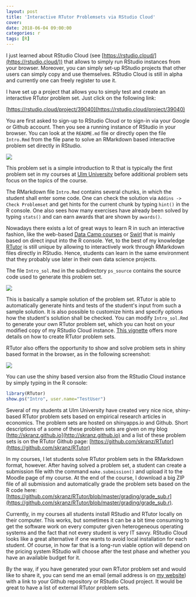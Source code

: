```yaml
---
layout: post
title: 'Interactive RTutor Problemsets via RStudio Cloud'
cover: 
date: 2018-06-04 09:00:00
categories: r
tags: [R]
---  
```


I just learned about RStudio Cloud (see [https://rstudio.cloud/](https://rstudio.cloud/)) that allows to simply run RStudio instances from your browser. Moreover, you can simply set-up RStudio projects that other users can simply copy and use themselves. RStudio Cloud is still in alpha and currently one can freely register to use it.

I have set up a project that allows you to simply test and create an interactive RTutor problem set. Just click on the following link:

[https://rstudio.cloud/project/39040](https://rstudio.cloud/project/39040)

You are first asked to sign-up to RStudio Cloud or to sign-in via your Google or Github account. Then you see a running instance of RStudio in your browser. You can look at the `README.md` file or directly open the file `Intro.Rmd` from the file pane to solve an RMarkdown based interactive problem set directly in RStudio.

<img src="http://skranz.github.io/images/rcloud1.PNG">

This problem set is a simple introduction to R that is typically the first problem set in my courses at [Ulm University](https://www.uni-ulm.de/en/) before additional problem sets focus on the topics of the course.

The RMarkdown file `Intro.Rmd` contains several chunks, in which the student shall enter some code. One can check the solution via `Addins -> Check Problemset` and get hints for the current chunk by typing `hint()` in the R console. One also sees how many exercises have already been solved by typing `stats()` and can earn awards that are shown by `awards()`.

Nowadays there exists a lot of great ways to learn R in such an interactive fashion, like the web-based [Data Camp courses](https://www.datacamp.com) or [Swirl](http://swirlstats.com) that is mainly based on direct input into the R console. Yet, to the best of my knowledge  [RTutor](https://github.com/skranz/RTutor) is still unique by allowing to interactively work through RMarkdown files directly in RStudio. Hence, students can learn in the same environment that they probably use later in their own data science projects. 

The file `Intro_sol.Rmd` in the subdirectory `ps_source` contains the source code used to generate this problem set.

<img src="http://skranz.github.io/images/rcloud3.PNG">

This is basically a sample solution of the problem set. RTutor is able to automatically generate hints and tests of the student's input from such a sample solution. It is also possible to customize hints and specify options how the student's solution shall be checked. You can modify `Intro_sol.Rmd` to generate your own RTutor problem set, which you can host on your modified copy of my RStudio Cloud instance. [This vignette](https://github.com/skranz/RTutor/blob/master/vignettes/Guide_for_Developing_Interactive_R_Problemsets.md) offers more details on how to create RTutor problem sets.


RTutor also offers the opportunity to show and solve problem sets in shiny based format in the browser, as in the following screenshot:

<img src="http://skranz.github.io/images/rcloud2.PNG">

You can use the shiny based version also from the RStudio Cloud instance by simply typing in the R console:
```r
library(RTutor)
show.ps("Intro", user.name="TestUser")
```

Several of my students at Ulm University have created very nice nice, shiny-based RTutor problem sets based on empirical research articles in economics. The problem sets are hosted on shinyapps.io and Github. Short descriptions of a some of these problem sets are given on my blog 
[http://skranz.github.io](http://skranz.github.io) and a list of these problem sets is on the RTutor Github page: [https://github.com/skranz/RTutor](https://github.com/skranz/RTutor)


In my courses, I let students solve RTutor problem sets in the RMarkdown format, however. After having solved a problem set, a student can create a submission file with the command `make.submission()` and upload it to the Moodle page of my course. At the end of the course, I download a big ZIP file of all submission and automatically grade the problem sets based on the R code here: [https://github.com/skranz/RTutor/blob/master/grading/grade_sub.r](https://github.com/skranz/RTutor/blob/master/grading/grade_sub.r).

Currently, in my courses all students install RStudio and RTutor locally on their computer. This works, but sometimes it can be a bit time consuming to get the software work on every computer given heterogeneous operating systems and the fact that not every student is very IT savvy. RStudio Cloud looks like a great alternative if one wants to avoid local installation for each student. Of course, in how far that is a long-run viable option will depend on the pricing system RStudio will choose after the test phase and whether you have an available budget for it.

By the way, if you have generated your own RTutor problem set and would like to share it, you can send me an email (email address is on [my website](https://www.uni-ulm.de/mawi/mawi-wiwi/institut/mitarbeiter/skranz/)) with a link to your Github repository or RStudio Cloud project. It would be great to have a list of external RTutor problem sets.

